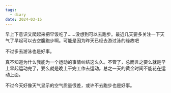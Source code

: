 ```yaml
---
tags:
  - diary
date: 2024-03-15
---
```

早上下意识又爬起来把早饭吃了……没想到可以去跑步。最近几天要多关注一下天气了早起可以去空腹跑步啊。可能是因为昨天已经去游过泳的缘故吧

不过多去游泳也是好事。

真不知道为什么我能为一个运动的事情纠结这么久。不管了，总而言之要么就是早上早起运动完了，要么就是晚上干完工作去运动。总之一天的黄金时间不能花在运动上面。

不过今天好像天气显示的空气质量很差，或许不去跑步也是好事。